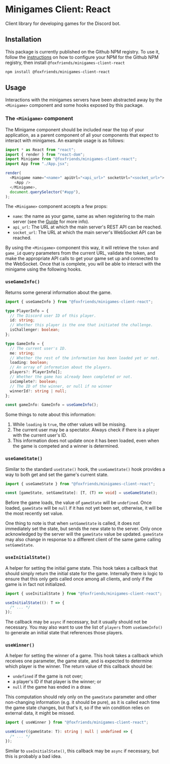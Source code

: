 # Minigames Client: React

Client library for developing games for the Discord bot.

## Installation

This package is currently published on the Github NPM registry. To use it, follow
the [instructions](https://docs.github.com/en/packages/working-with-a-github-packages-registry/working-with-the-npm-registry#installing-packages-from-other-organizations)
on how to configure your NPM for the Github NPM registry, then install `@foxfriends/minigames-client-react`

```sh
npm install @foxfriends/minigames-client-react
```

## Usage

Interactions with the minigames servers have been abstracted away by the `<Minigame>`
component and some hooks exposed by this package.

### The `<Minigame>` component

The Minigame component should be included near the top of your application, as a parent
component of all your components that expect to interact with minigames. An example
usage is as follows:

```javascript
import * as React from "react";
import { render } from "react-dom";
import Minigame from "@foxfriends/minigames-client-react";
import App from "./App.jsx";

render(
  <Minigame name="<name>" apiUrl="<api_url>" socketUrl="<socket_url>">
    <App />
  </Minigame>,
  document.querySelector("#app"),
);
```

The `<Minigame>` component accepts a few props:

- `name`: the name as your game, same as when registering to the main server (see
  the [Guide](../../GUIDE.md) for more info).
- `api_url`: The URL at which the main server's REST API can be reached.
- `socket_url`: The URL at which the main server's WebSocket API can be reached.

By using the `<Minigame>` component this way, it will retrieve the `token` and `game_id`
query parameters from the current URL, validate the token, and make the appropriate API
calls to get your game set up and connected to the WebSocket. Once that is complete, you
will be able to interact with the minigame using the following hooks.

### `useGameInfo()`

Returns some general information about the game.

```typescript
import { useGameInfo } from "@foxfriends/minigames-client-react";

type PlayerInfo = {
  // The Discord user ID of this player.
  id: string;
  // Whether this player is the one that initiated the challenge.
  isChallenger: boolean;
};

type GameInfo = {
  // The current user's ID.
  me: string;
  // Whether the rest of the information has been loaded yet or not.
  loading: boolean;
  // An array of information about the players.
  players?: PlayerInfo[];
  // Whether the game has already been completed or not.
  isComplete?: boolean;
  // The ID of the winner, or null if no winner
  winnerId?: string | null;
};

const gameInfo: GameInfo = useGameInfo();
```

Some things to note about this information:

1.  While `loading` is `true`, the other values will be missing.
2.  The current user may be a spectator. Always check if there is a player with the current user's ID.
3.  This information does not update once it has been loaded, even when the game is competed and a winner is determined.

### `useGameState()`

Similar to the standard `useState()` hook, the `useGameState()` hook provides a
way to both get and set the game's current state.

```typescript
import { useGameState } from "@foxfriends/minigames-client-react";

const [gameState, setGameState]: [T, (T) => void] = useGameState();
```

Before the game loads, the value of `gameState` will be `undefined`. Once
loaded, `gameState` will be `null` if it has not yet been set, otherwise, it
will be the most recently set value.

One thing to note is that when `setGameState` is called, it does not immediately
set the state, but sends the new state to the server. Only once acknowledged by
the server will the `gameState` value be updated. `gameState` may also change
in response to a different client of the same game calling `setGameState`.

### `useInitialState()`

A helper for setting the initial game state. This hook takes a callback that
should simply return the initial state for the game. Internally there is logic
to ensure that this only gets called once among all clients, and only if the
game is in fact not initialized.

```typescript
import { useInitialState } from "@foxfriends/minigames-client-react";

useInitialState((): T => {
  /* ... */
});
```

The callback may be `async` if necessary, but it usually should not be
necessary. You may also want to use the list of `players` from `useGameInfo()`
to generate an initial state that references those players.

### `useWinner()`

A helper for setting the winner of a game. This hook takes a callback which
receives one parameter, the game state, and is expected to determine which
player is the winner. The return value of this callback should be:

- `undefined` if the game is not over;
- a player's ID if that player is the winner; or
- `null` if the game has ended in a draw.

This computation should rely only on the `gameState` parameter and other
non-changing information (e.g. it should be pure), as it is called each
time the game state changes, but that's it, so if the win condition relies
on external data, it might be missed.

```typescript
import { useWinner } from "@foxfriends/minigames-client-react";

useWinner((gameState: T): string | null | undefined => {
  /* ... */
});
```

Similar to `useInitialState()`, this callback may be `async` if necessary,
but this is probably a bad idea.
